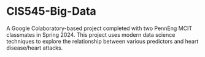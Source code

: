 # CIS545-Big-Data
A Google Colaboratory-based project completed with two PennEng MCIT classmates in Spring 2024. This project uses modern data science techniques to explore the relationship between various predictors and heart disease/heart attacks.
